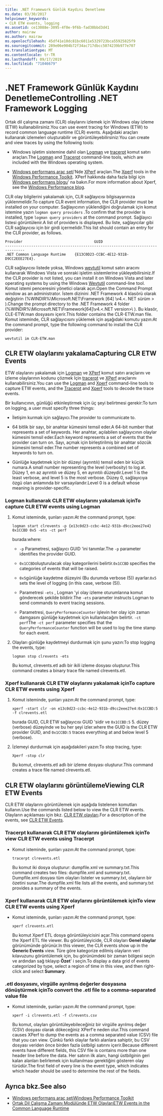 ```yaml
---
title: .NET Framework Günlük Kaydını Denetleme
ms.date: 03/30/2017
helpviewer_keywords:
- CLR ETW events, logging
ms.assetid: ce13088e-3095-4f0e-9f6b-fad30bbd3d41
author: mairaw
ms.author: mairaw
ms.openlocfilehash: 45df41e10dc81bc6011e5329723bca55925825f9
ms.sourcegitcommit: 289e06e904b72f34ac717dbcc5074239b977e707
ms.translationtype: MT
ms.contentlocale: tr-TR
ms.lasthandoff: 09/17/2019
ms.locfileid: "71046679"
---
```

# <a name="controlling-net-framework-logging"></a><span data-ttu-id="697af-102">.NET Framework Günlük Kaydını Denetleme</span><span class="sxs-lookup"><span data-stu-id="697af-102">Controlling .NET Framework Logging</span></span>

<span data-ttu-id="697af-103">Ortak dil çalışma zamanı (CLR) olaylarını izlemek için Windows olay izleme (ETW) kullanabilirsiniz.</span><span class="sxs-lookup"><span data-stu-id="697af-103">You can use event tracing for Windows (ETW) to record common language runtime (CLR) events.</span></span> <span data-ttu-id="697af-104">Aşağıdaki araçları kullanarak izlemeleri oluşturabilir ve görüntüleyebilirsiniz:</span><span class="sxs-lookup"><span data-stu-id="697af-104">You can create and view traces by using the following tools:</span></span>

- <span data-ttu-id="697af-105">Windows işletim sistemine dahil olan [Logman](/windows-server/administration/windows-commands/logman) ve [tracerpt](/windows-server/administration/windows-commands/tracerpt_1) komut satırı araçları.</span><span class="sxs-lookup"><span data-stu-id="697af-105">The [Logman](/windows-server/administration/windows-commands/logman) and [Tracerpt](/windows-server/administration/windows-commands/tracerpt_1) command-line tools, which are included with the Windows operating system.</span></span>

- <span data-ttu-id="697af-106">[Windows performans araç seti](/windows-hardware/test/wpt/)'Nde [XPerf](/windows-hardware/test/wpt/xperf-command-line-reference) araçları.</span><span class="sxs-lookup"><span data-stu-id="697af-106">The [Xperf](/windows-hardware/test/wpt/xperf-command-line-reference) tools in the [Windows Performance Toolkit](/windows-hardware/test/wpt/).</span></span> <span data-ttu-id="697af-107">XPerf hakkında daha fazla bilgi için [Windows performans blogu](https://go.microsoft.com/fwlink/?LinkId=179509)' na bakın.</span><span class="sxs-lookup"><span data-stu-id="697af-107">For more information about Xperf, see the [Windows Performance blog](https://go.microsoft.com/fwlink/?LinkId=179509).</span></span>

<span data-ttu-id="697af-108">CLR olay bilgilerini yakalamak için, CLR sağlayıcısı bilgisayarınıza yüklenmelidir.</span><span class="sxs-lookup"><span data-stu-id="697af-108">To capture CLR event information, the CLR provider must be installed on your computer.</span></span> <span data-ttu-id="697af-109">Sağlayıcının yüklendiğini doğrulamak için komut istemine yazın `logman query providers` .</span><span class="sxs-lookup"><span data-stu-id="697af-109">To confirm that the provider is installed, type `logman query providers` at the command prompt.</span></span> <span data-ttu-id="697af-110">Sağlayıcı listesi görüntülenir.</span><span class="sxs-lookup"><span data-stu-id="697af-110">A list of providers is displayed.</span></span> <span data-ttu-id="697af-111">Bu liste, sağlayıcılar gibi CLR sağlayıcısı için bir girdi içermelidir.</span><span class="sxs-lookup"><span data-stu-id="697af-111">This list should contain an entry for the CLR provider, as follows.</span></span>

```output
Provider                                 GUID
-------------------------------------------------------------------------------
.NET Common Language Runtime    {E13C0D23-CCBC-4E12-931B-D9CC2EEE27E4}.
```

<span data-ttu-id="697af-112">CLR sağlayıcısı listede yoksa, Windows [wevtutil](/windows-server/administration/windows-commands/wevtutil) komut satırı aracını kullanarak Windows Vista ve sonraki işletim sistemlerine yükleyebilirsiniz.</span><span class="sxs-lookup"><span data-stu-id="697af-112">If the CLR provider is not listed, you can install it on Windows Vista and later operating systems by using the Windows [Wevtutil](/windows-server/administration/windows-commands/wevtutil) command-line tool.</span></span> <span data-ttu-id="697af-113">Komut istemi penceresini yönetici olarak açın.</span><span class="sxs-lookup"><span data-stu-id="697af-113">Open the Command Prompt window as an administrator.</span></span> <span data-ttu-id="697af-114">İstem dizinini .NET Framework 4 klasörü olarak değiştirin (%WINDIR%\Microsoft.NET\Framework [64] \v4.\<. NET sürüm > \).</span><span class="sxs-lookup"><span data-stu-id="697af-114">Change the prompt directory to the .NET Framework 4 folder (%WINDIR%\Microsoft.NET\Framework[64]\v4.\<.NET version>\ ).</span></span> <span data-ttu-id="697af-115">Bu klasör, CLE-ETW.man dosyasını içerir.</span><span class="sxs-lookup"><span data-stu-id="697af-115">This folder contains the CLR-ETW.man file.</span></span> <span data-ttu-id="697af-116">Komut isteminde, CLR sağlayıcısını yüklemek için aşağıdaki komutu yazın:</span><span class="sxs-lookup"><span data-stu-id="697af-116">At the command prompt, type the following command to install the CLR provider:</span></span>

`wevtutil im CLR-ETW.man`

## <a name="capturing-clr-etw-events"></a><span data-ttu-id="697af-117">CLR ETW olaylarını yakalama</span><span class="sxs-lookup"><span data-stu-id="697af-117">Capturing CLR ETW Events</span></span>

<span data-ttu-id="697af-118">ETW olaylarını yakalamak için [Logman](/windows-server/administration/windows-commands/logman) ve [XPerf](/windows-hardware/test/wpt/xperf-command-line-reference) komut satırı araçlarını ve izleme olaylarının kodunu çözmek Için [tracerpt](/windows-server/administration/windows-commands/tracerpt_1) ve [XPerf](/windows-hardware/test/wpt/xperf-command-line-reference) araçlarını kullanabilirsiniz.</span><span class="sxs-lookup"><span data-stu-id="697af-118">You can use the [Logman](/windows-server/administration/windows-commands/logman) and [Xperf](/windows-hardware/test/wpt/xperf-command-line-reference) command-line tools to capture ETW events, and the [Tracerpt](/windows-server/administration/windows-commands/tracerpt_1) and [Xperf](/windows-hardware/test/wpt/xperf-command-line-reference) tools to decode the trace events.</span></span>

<span data-ttu-id="697af-119">Bir kullanıcının, günlüğü etkinleştirmek için üç şeyi belirtmesi gerekir:</span><span class="sxs-lookup"><span data-stu-id="697af-119">To turn on logging, a user must specify three things:</span></span>

- <span data-ttu-id="697af-120">İletişim kurmak için sağlayıcı.</span><span class="sxs-lookup"><span data-stu-id="697af-120">The provider to communicate to.</span></span>

- <span data-ttu-id="697af-121">64 bitlik bir sayı, bir anahtar kümesini temsil eder.</span><span class="sxs-lookup"><span data-stu-id="697af-121">A 64-bit number that represents a set of keywords.</span></span> <span data-ttu-id="697af-122">Her anahtar, açılabilen sağlayıcının olaylar kümesini temsil eder.</span><span class="sxs-lookup"><span data-stu-id="697af-122">Each keyword represents a set of events that the provider can turn on.</span></span> <span data-ttu-id="697af-123">Sayı, açmak için birleştirilmiş bir anahtar sözcük kümesini temsil eder.</span><span class="sxs-lookup"><span data-stu-id="697af-123">The number represents a combined set of keywords to turn on.</span></span>

- <span data-ttu-id="697af-124">Günlüğe kaydetmek için bir düzeyi (ayrıntılı) temsil eden bir küçük numara.</span><span class="sxs-lookup"><span data-stu-id="697af-124">A small number representing the level (verbosity) to log at.</span></span> <span data-ttu-id="697af-125">Düzey 1, en az ayrıntılı ve düzey 5, en ayrıntılı düzeydir.</span><span class="sxs-lookup"><span data-stu-id="697af-125">Level 1 is the least verbose, and level 5 is the most verbose.</span></span> <span data-ttu-id="697af-126">Düzey 0, sağlayıcıya özgü olan anlamında bir varsayılandır.</span><span class="sxs-lookup"><span data-stu-id="697af-126">Level 0 is a default whose meaning is provider-specific.</span></span>

### <a name="to-capture-clr-etw-events-using-logman"></a><span data-ttu-id="697af-127">Logman kullanarak CLR ETW olaylarını yakalamak için</span><span class="sxs-lookup"><span data-stu-id="697af-127">To capture CLR ETW events using Logman</span></span>

1. <span data-ttu-id="697af-128">Komut isteminde, şunları yazın:</span><span class="sxs-lookup"><span data-stu-id="697af-128">At the command prompt, type:</span></span>

     `logman start clrevents -p {e13c0d23-ccbc-4e12-931b-d9cc2eee27e4} 0x1CCBD 0x5 -ets -ct perf`

     <span data-ttu-id="697af-129">burada:</span><span class="sxs-lookup"><span data-stu-id="697af-129">where:</span></span>

    - <span data-ttu-id="697af-130">`-p` Parametresi, sağlayıcı GUID 'ini tanımlar.</span><span class="sxs-lookup"><span data-stu-id="697af-130">The `-p` parameter identifies the provider GUID.</span></span>

    - <span data-ttu-id="697af-131">`0x1CCBD`oluşturulacak olay kategorilerini belirtir.</span><span class="sxs-lookup"><span data-stu-id="697af-131">`0x1CCBD` specifies the categories of events that will be raised.</span></span>

    - <span data-ttu-id="697af-132">`0x5`günlüğe kaydetme düzeyini (Bu durumda verbose (5)) ayarlar.</span><span class="sxs-lookup"><span data-stu-id="697af-132">`0x5` sets the level of logging (in this case, verbose (5)).</span></span>

    - <span data-ttu-id="697af-133">Parametresi `-ets` , Logman 'yi olay izleme oturumlarına komut gönderecek şekilde bildirir.</span><span class="sxs-lookup"><span data-stu-id="697af-133">The `-ets` parameter instructs Logman to send commands to event tracing sessions.</span></span>

    - <span data-ttu-id="697af-134">Parametresi, `QueryPerformanceCounter` işlevin her olay için zaman damgasını günlüğe kaydetmek için kullanılacağını belirtir. `-ct perf`</span><span class="sxs-lookup"><span data-stu-id="697af-134">The `-ct perf` parameter specifies that the `QueryPerformanceCounter` function will be used to log the time stamp for each event.</span></span>

2. <span data-ttu-id="697af-135">Olayları günlüğe kaydetmeyi durdurmak için şunu yazın:</span><span class="sxs-lookup"><span data-stu-id="697af-135">To stop logging the events, type:</span></span>

     `logman stop clrevents -ets`

     <span data-ttu-id="697af-136">Bu komut, clrevents.etl adlı bir ikili izleme dosyası oluşturur.</span><span class="sxs-lookup"><span data-stu-id="697af-136">This command creates a binary trace file named clrevents.etl.</span></span>

### <a name="to-capture-clr-etw-events-using-xperf"></a><span data-ttu-id="697af-137">Xperf kullanarak CLR ETW olaylarını yakalamak için</span><span class="sxs-lookup"><span data-stu-id="697af-137">To capture CLR ETW events using Xperf</span></span>

1. <span data-ttu-id="697af-138">Komut isteminde, şunları yazın:</span><span class="sxs-lookup"><span data-stu-id="697af-138">At the command prompt, type:</span></span>

     `xperf -start clr -on e13c0d23-ccbc-4e12-931b-d9cc2eee27e4:0x1CCBD:5 -f clrevents.etl`

     <span data-ttu-id="697af-139">burada GUID, CLR ETW sağlayıcısı GUID 'sidir ve `0x1CCBD:5` 5. düzey (verbose) düzeyinde ve bu her şeyi izler.</span><span class="sxs-lookup"><span data-stu-id="697af-139">where the GUID is the CLR ETW provider GUID, and `0x1CCBD:5` traces everything at and below level 5 (verbose).</span></span>

2. <span data-ttu-id="697af-140">İzlemeyi durdurmak için aşağıdakileri yazın:</span><span class="sxs-lookup"><span data-stu-id="697af-140">To stop tracing, type:</span></span>

     `Xperf -stop clr`

     <span data-ttu-id="697af-141">Bu komut, clrevents.etl adlı bir izleme dosyası oluşturur.</span><span class="sxs-lookup"><span data-stu-id="697af-141">This command creates a trace file named clrevents.etl.</span></span>

## <a name="viewing-clr-etw-events"></a><span data-ttu-id="697af-142">CLR ETW olaylarını görüntüleme</span><span class="sxs-lookup"><span data-stu-id="697af-142">Viewing CLR ETW Events</span></span>

<span data-ttu-id="697af-143">CLR ETW olaylarını görüntülemek için aşağıda listelenen komutları kullanın.</span><span class="sxs-lookup"><span data-stu-id="697af-143">Use the commands listed below to view the CLR ETW events.</span></span> <span data-ttu-id="697af-144">Olayların açıklaması için bkz. [CLR ETW olayları](clr-etw-events.md).</span><span class="sxs-lookup"><span data-stu-id="697af-144">For a description of the events, see [CLR ETW Events](clr-etw-events.md).</span></span>

### <a name="to-view-clr-etw-events-using-tracerpt"></a><span data-ttu-id="697af-145">Tracerpt kullanarak CLR ETW olaylarını görüntülemek için</span><span class="sxs-lookup"><span data-stu-id="697af-145">To view CLR ETW events using Tracerpt</span></span>

- <span data-ttu-id="697af-146">Komut isteminde, şunları yazın:</span><span class="sxs-lookup"><span data-stu-id="697af-146">At the command prompt, type:</span></span>

     `tracerpt clrevents.etl`

     <span data-ttu-id="697af-147">Bu komut iki dosya oluşturur: dumpfile.xml ve summary.txt.</span><span class="sxs-lookup"><span data-stu-id="697af-147">This command creates two files: dumpfile.xml and summary.txt.</span></span> <span data-ttu-id="697af-148">Dumpfile.xml dosyası tüm olayları listeler ve summary.txt, olayların bir özetini sunar.</span><span class="sxs-lookup"><span data-stu-id="697af-148">The dumpfile.xml file lists all the events, and summary.txt provides a summary of the events.</span></span>

### <a name="to-view-clr-etw-events-using-xperf"></a><span data-ttu-id="697af-149">Xperf kullanarak CLR ETW olaylarını görüntülemek için</span><span class="sxs-lookup"><span data-stu-id="697af-149">To view CLR ETW events using Xperf</span></span>

- <span data-ttu-id="697af-150">Komut isteminde, şunları yazın:</span><span class="sxs-lookup"><span data-stu-id="697af-150">At the command prompt, type:</span></span>

     `xperf clrevents.etl`

     <span data-ttu-id="697af-151">Bu komut Xperf ETL dosya görüntüleyicisini açar.</span><span class="sxs-lookup"><span data-stu-id="697af-151">This command opens the Xperf ETL file viewer.</span></span> <span data-ttu-id="697af-152">Bu görüntüleyicide, CLR olayları **Genel olaylar** görünümünde görünür.</span><span class="sxs-lookup"><span data-stu-id="697af-152">In this viewer, the CLR events show up in the **Generic Events** view.</span></span> <span data-ttu-id="697af-153">Türe göre kategorize edilmiş olayların veri kılavuzunu görüntülemek için, bu görünümdeki bir zaman bölgesi seçin ve ardından sağ tıklayıp **Özet**' i seçin.</span><span class="sxs-lookup"><span data-stu-id="697af-153">To display a data grid of events categorized by type, select a region of time in this view, and then right-click and select **Summary**.</span></span>

### <a name="to-convert-the-etl-file-to-a-comma-separated-value-file"></a><span data-ttu-id="697af-154">.etl dosyasını, virgülle ayrılmış değerler dosyasına dönüştürmek için</span><span class="sxs-lookup"><span data-stu-id="697af-154">To convert the .etl file to a comma-separated value file</span></span>

- <span data-ttu-id="697af-155">Komut isteminde, şunları yazın:</span><span class="sxs-lookup"><span data-stu-id="697af-155">At the command prompt, type:</span></span>

     `xperf -i clrevents.etl -f clrevents.csv`

     <span data-ttu-id="697af-156">Bu komut, olayları görüntüleyebileceğiniz bir virgülle ayrılmış değer (CSV) dosyası olarak dökeceğiniz XPerf'e neden olur.</span><span class="sxs-lookup"><span data-stu-id="697af-156">This command causes XPerf to dump the events as a comma separated value (CSV) file that you can view.</span></span> <span data-ttu-id="697af-157">Çünkü farklı olaylar farklı alanlara sahiptir, bu CSV dosyası veriden önce birden fazla üstbilgi satırını içerir.</span><span class="sxs-lookup"><span data-stu-id="697af-157">Because different events have different fields, this CSV file is contains more than one header line before the data.</span></span> <span data-ttu-id="697af-158">Her satırın ilk alanı, hangi üstbilginin geri kalan alanları belirlemek için kullanılması gerektiğini gösteren olay türüdür.</span><span class="sxs-lookup"><span data-stu-id="697af-158">The first field of every line is the event type, which indicates which header should be used to determine the rest of the fields.</span></span>

## <a name="see-also"></a><span data-ttu-id="697af-159">Ayrıca bkz.</span><span class="sxs-lookup"><span data-stu-id="697af-159">See also</span></span>

- [<span data-ttu-id="697af-160">Windows performans araç seti</span><span class="sxs-lookup"><span data-stu-id="697af-160">Windows Performance Toolkit</span></span>](/windows-hardware/test/wpt/)
- [<span data-ttu-id="697af-161">Ortak Dil Çalışma Zamanı Modülünde ETW Olayları</span><span class="sxs-lookup"><span data-stu-id="697af-161">ETW Events in the Common Language Runtime</span></span>](etw-events-in-the-common-language-runtime.md)
